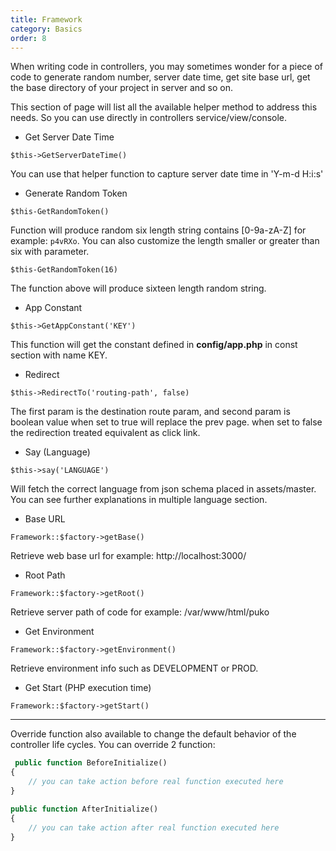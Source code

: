 ```yaml
---
title: Framework
category: Basics
order: 8
---
```


When writing code in controllers, you may sometimes wonder for a piece of code to generate random number, 
server date time, get site base url, get the base directory of your project in server and so on.

This section of page will list all the available helper method to address this needs. 
So you can use directly in controllers service/view/console.

* Get Server Date Time

`$this->GetServerDateTime()`

You can use that helper function to capture server date time in 'Y-m-d H:i:s'

* Generate Random Token

`$this-GetRandomToken()`

Function will produce random six length string contains [0-9a-zA-Z] for example: `p4vRXo`.
You can also customize the length smaller or greater than six with parameter.

`$this-GetRandomToken(16)`

The function above will produce sixteen length random string.

* App Constant

`$this->GetAppConstant('KEY')`

This function will get the constant defined in **config/app.php** in const section with name KEY.

* Redirect

`$this->RedirectTo('routing-path', false)`

The first param is the destination route param, and second param is boolean value when set to true
will replace the prev page. when set to false the redirection treated equivalent as click link.

* Say (Language)

`$this->say('LANGUAGE')`

Will fetch the correct language from json schema placed in assets/master. 
You can see further explanations in multiple language section.

* Base URL

`Framework::$factory->getBase()`

Retrieve web base url for example: http://localhost:3000/

* Root Path

`Framework::$factory->getRoot()`

Retrieve server path of code for example: /var/www/html/puko

* Get Environment

`Framework::$factory->getEnvironment()`

Retrieve environment info such as DEVELOPMENT or PROD.

* Get Start (PHP execution time)

`Framework::$factory->getStart()`

---

Override function also available to change the default behavior of the controller life cycles.
You can override 2 function:

```php
 public function BeforeInitialize()
{
    // you can take action before real function executed here
}

public function AfterInitialize()
{
    // you can take action after real function executed here
}
```
